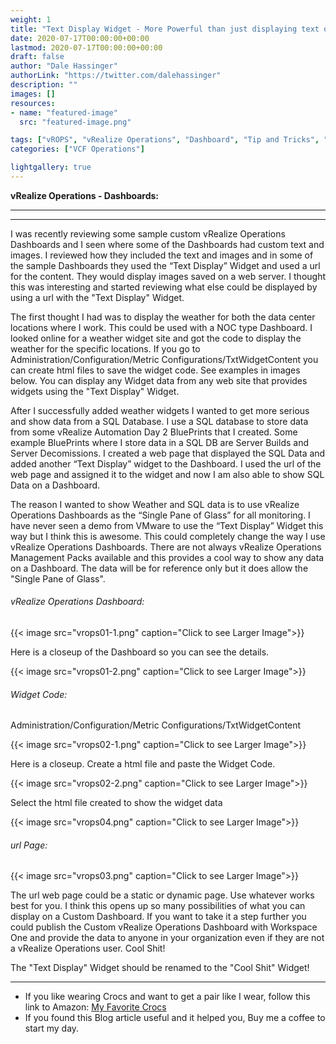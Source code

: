 ```yaml
---
weight: 1
title: "Text Display Widget - More Powerful than just displaying text on a Dashboard..."
date: 2020-07-17T00:00:00+00:00
lastmod: 2020-07-17T00:00:00+00:00
draft: false
author: "Dale Hassinger"
authorLink: "https://twitter.com/dalehassinger"
description: ""
images: []
resources:
- name: "featured-image"
  src: "featured-image.png"

tags: ["vROPS", "vRealize Operations", "Dashboard", "Tip and Tricks", "VMware Aria"]
categories: ["VCF Operations"]

lightgallery: true
---
```


**vRealize Operations - Dashboards:**

---

<!--more-->

---

I was recently reviewing some sample custom vRealize Operations Dashboards and I seen where some of the Dashboards had custom text and images.  I reviewed how they included the text and images and in some of the sample Dashboards they used the “Text Display” Widget and used a url for the content. They would display images saved on a web server. I thought this was interesting and started reviewing what else could be displayed by using a url with the "Text Display" Widget.

The first thought I had was to display the weather for both the data center locations where I work.  This could be used with a NOC type Dashboard.  I looked online for a weather widget site and got the code to display the weather for the specific locations. If you go to Administration/Configuration/Metric Configurations/TxtWidgetContent you can create html files to save the widget code. See examples in images below. You can display any Widget data from any web site that provides widgets using the "Text Display" Widget.

After I successfully added weather widgets I wanted to get more serious and show data from a SQL Database. I use a SQL database to store data from some vRealize Automation Day 2 BluePrints that I created. Some example BluePrints where I store data in a SQL DB are Server Builds and Server Decomissions. I created a web page that displayed the SQL Data and added another “Text Display” widget to the Dashboard.  I used the url of the web page and assigned it to the widget and now I am also able to show SQL Data on a Dashboard.

The reason I wanted to show Weather and SQL data is to use vRealize Operations Dashboards as the “Single Pane of Glass” for all monitoring. I have never seen a demo from VMware to use the “Text Display” Widget this way but I think this is awesome. This could completely change the way I use vRealize Operations Dashboards. There are not always vRealize Operations Management Packs available and this provides a cool way to show any data on a Dashboard.  The data will be for reference only but it does allow the "Single Pane of Glass".


###### vRealize Operations Dashboard:

{{< image src="vrops01-1.png" caption="Click to see Larger Image">}}  

Here is a closeup of the Dashboard so you can see the details.

{{< image src="vrops01-2.png" caption="Click to see Larger Image">}}  

###### Widget Code:

Administration/Configuration/Metric Configurations/TxtWidgetContent

{{< image src="vrops02-1.png" caption="Click to see Larger Image">}}  

Here is a closeup. Create a html file and paste the Widget Code.

{{< image src="vrops02-2.png" caption="Click to see Larger Image">}}  

Select the html file created to show the widget data

{{< image src="vrops04.png" caption="Click to see Larger Image">}}  

###### url Page:

{{< image src="vrops03.png" caption="Click to see Larger Image">}}  

The url web page could be a static or dynamic page. Use whatever works best for you.  I think this opens up so many possibilities of what you can display on a Custom Dashboard. If you want to take it a step further you could publish the Custom vRealize Operations Dashboard with Workspace One and provide the data to anyone in your organization even if they are not a vRealize Operations user.  Cool Shit!

The "Text Display" Widget should be renamed to the "Cool Shit" Widget!

---

* If you like wearing Crocs and want to get a pair like I wear, follow this link to Amazon:
<a target="_blank" href="https://www.amazon.com/dp/B001V7Z27W?psc=1&amp;ref=ppx_yo2ov_dt_b_product_details&_encoding=UTF8&tag=vcrocs-20&linkCode=ur2&linkId=fa4c787c9ab59a9b8a54b48c402b8517&camp=1789&creative=9325">My Favorite Crocs</a>  
* If you found this Blog article useful and it helped you, Buy me a coffee to start my day.  

<center>
<script type="text/javascript" src="https://cdnjs.buymeacoffee.com/1.0.0/button.prod.min.js" data-name="bmc-button" data-slug="dalehassinger" data-color="#FFDD00" data-emoji=""  data-font="Cookie" data-text="Buy me a coffee" data-outline-color="#000000" data-font-color="#000000" data-coffee-color="#ffffff" ></script>
</center>
